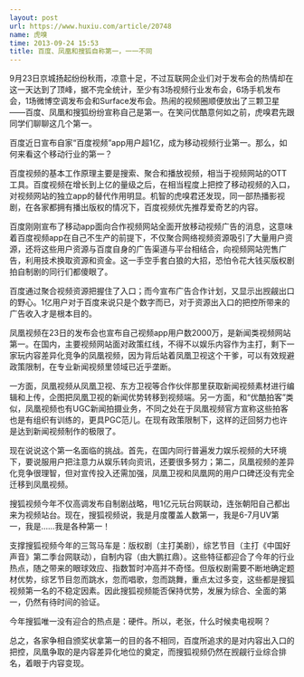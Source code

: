 ```yaml
---
layout: post
url: https://www.huxiu.com/article/20748
name: 虎嗅
time: 2013-09-24 15:53
title: 百度、凤凰和搜狐自称第一，一一不同
---
```

9月23日京城扬起纷纷秋雨，凉意十足，不过互联网企业们对于发布会的热情却在这一天达到了顶峰，据不完全统计，至少有3场视频行业发布会，6场手机发布会，1场微博空调发布会和Surface发布会。热闹的视频圈顺便放出了三颗卫星——百度、凤凰和搜狐纷纷宣称自己是第一。在笑问优酷意何如之前，虎嗅君先跟同学们聊聊这几个第一。

百度近日宣布自家“百度视频”app用户超1亿，成为移动视频行业第一。那么，如何来看这个移动行业的第一？

百度视频的基本工作原理主要是搜索、聚合和播放视频，相当于视频网站的OTT工具。百度视频在增长到上亿的量级之后，在相当程度上把控了移动视频的入口，对视频网站的独立app的替代作用明显。机智的虎嗅君还发现，同一部热播影视剧，在各家都拥有播出版权的情况下，百度视频优先推荐爱奇艺的内容。

百度刚刚宣布了移动app面向合作视频网站全面开放移动视频广告的消息，这意味着百度视频app在自己不生产的前提下，不仅聚合网络视频资源吸引了大量用户资源，还将这些用户资源与百度自身的广告渠道与平台相结合，向视频网站兜售广告，利用技术换取资源和资金。这一手空手套白狼的大招，恐怕令花大钱买版权剧拍自制剧的同行们都傻眼了。

百度通过聚合视频资源把握住了入口；而今宣布广告合作计划，又显示出觊觎出口的野心。1亿用户对于百度来说只是个数字而已，对于资源出入口的把控所带来的广告收入才是根本目的。

凤凰视频在23日的发布会也宣布自己视频app用户数2000万，是新闻类视频网站第一。在国内，主要视频网站面对政策红线，不得不以娱乐内容作为主打，剩下一家玩内容差异化竞争的凤凰视频，因为背后站着凤凰卫视这个干爹，可以有效规避政策限制，在专业新闻视频里领域已近乎垄断。

一方面，凤凰视频从凤凰卫视、东方卫视等合作伙伴那里获取新闻视频素材进行编辑和上传，企图把凤凰卫视的新闻优势转移到视频端。另一方面，和“优酷拍客”类似，凤凰视频也有UGC新闻拍摄业务，不同之处在于凤凰视频官方宣称这些拍客也是有组织有训练的，更具PGC范儿。在现有政策限制下，这样的迂回努力也许是达到新闻视频制作的极限了。

现在说说这个第一名面临的挑战。首先，在国内同行普遍发力娱乐视频的大环境下，要说服用户把注意力从娱乐转向资讯，还要很多努力；第二，凤凰视频的差异化竞争很理智，但对宣传投入还需加强，凤凰卫视和凤凰网的用户口碑还没有完全迁移到凤凰视频。

搜狐视频今年不仅高调发布自制剧战略，甩1亿元玩台网联动，连张朝阳自己都出来为视频站台。现在，搜狐视频说，我是月度覆盖人数第一，我是6-7月UV第一，我是……我是各种第一！

支撑搜狐视频今年的三驾马车是：版权剧（主打美剧），综艺节目（主打《中国好声音》第二季台网联动），自制内容（由大鹏扛鼎）。这些特征都迎合了今年的行业热点，随之带来的眼球效应、指数暂时冲高并不奇怪。但版权剧需要不断地确定题材优势，综艺节目忽而跳水，忽而唱歌，忽而跳舞，重点太过多变，这些都是搜狐视频第一名的不稳定因素。因此搜狐视频能否保持优势，发展为综合、全面的第一，仍然有待时间的验证。

今年搜狐唯一没有迎合的热点是：硬件。所以，老张，什么时候卖电视啊？

总之，各家争相自颁奖状拿第一的目的各不相同，百度所追求的是对内容出入口的把控，凤凰争取的是内容差异化地位的奠定，而搜狐视频仍然在觊觎行业综合排名，着眼于内容变现。

